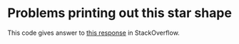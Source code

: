 # Problems printing out this star shape

This code gives answer to [this
response](https://stackoverflow.com/a/57471866/3899431) in
StackOverflow.
